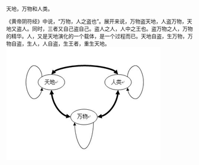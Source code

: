天地，万物和人类。  
  
《黄帝阴符经》中说，“万物，人之盗也”。展开来说，万物盗天地，人盗万物，天地又盗人。同时，三者又自己盗自己。盗人之人，人中之王也。盗万物之人，万物的精华。人，又是天地演化的一个载体，是一个过程而已。天地自盗，生万物，万物自盗，生人，人自盗，生王者，重生天地。
![](/images/20211226193801.jpg)

